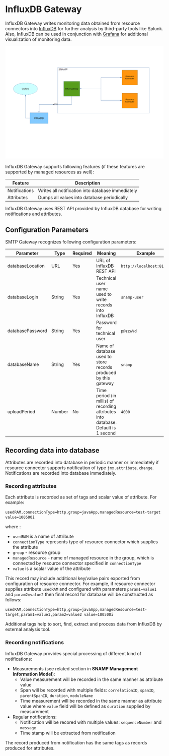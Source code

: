 InfluxDB Gateway
====
InfluxDB Gateway writes monitoring data obtained from resource connectors into [InfluxDB](https://www.influxdata.com/time-series-platform/influxdb/) for further analysis by third-party tools like Splunk. Also, InfluxDB can be used in conjunction with [Grafana](https://grafana.com/) for additional visualization of monitoring data.

![Communication Scheme](influx-gateway.png)

InfluxDB Gateway supports following features (if these features are supported by managed resources as well):

Feature | Description
---- | ----
Notifications | Writes all notification into database immediately
Attributes | Dumps all values into database periodically

InfluxDB Gateway uses REST API provided by InfluxDB database for writing notifications and attributes.

## Configuration Parameters
SMTP Gateway recognizes following configuration parameters:

Parameter | Type | Required | Meaning | Example
---- | ---- | ---- | ---- | ----
databaseLocation | URL | Yes | URL of InfluxDB REST API | `http://localhost:8181/`
databaseLogin | String | Yes | Technical user name used to write records into InfluxDB | `snamp-user`
databasePassword | String | Yes | Password for technical user | `p@zzw%d`
databaseName | String | Yes | Name of database used to store records produced by this gateway | `snamp`
uploadPeriod | Number | No | Time period (in millis) of recording attributes into database. Default is 1 second | `4000`

## Recording data into database
Attributes are recorded into database in periodic manner or immediately if resource connector supports notification of type `jmx.attribute.change`. Notifications are recorded into database immediately.  

### Recording attributes
Each attribute is recorded as set of tags and scalar value of attribute. For example:
```
usedRAM,connectionType=http,group=javaApp,managedResource=test-target value=100500i
```

where :
* `usedRAM` is a name of attribute
* `connectionType` represents type of resource connector which supplies the attribute
* `group` - resource group
* `managedResource` - name of managed resource in the group, which is connected by resource connector specified in `connectionType`
* `value` is a scalar value of the attribute

This record may include additional key/value pairs exported from configuration of resource connector. For example, if resource connector supplies attribute `usedRAM` and configured with parameters `param1=value1` and `param2=value2` then final record for database will be constructed as follows:
```
usedRAM,connectionType=http,group=javaApp,managedResource=test-target,param1=value1,param2=value2 value=100500i
```

Additional tags help to sort, find, extract and process data from InfluxDB by external analysis tool.

### Recording notifications
InfluxDB Gateway provides special processing of different kind of notifications:
* Measurements (see related section in **SNAMP Management Information Model**):
  - Value measurement will be recorded in the same manner as attribute value
  - Span will be recorded with multiple fields: `correlationID`, `spanID`, `parentSpanID`, `duration`, `moduleName`
  - Time measurement will be recorded in the same manner as attribute value where `value` field will be defined as `duration` supplied by measurement
* Regular notifications:
  - Notification will be recored with multiple values: `sequenceNumber` and `message`
  - Time stamp will be extracted from notification

The record produced from notification has the same tags as records produced for attributes.
